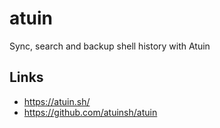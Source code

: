 # atuin
Sync, search and backup shell history with Atuin

## Links
- https://atuin.sh/
- https://github.com/atuinsh/atuin
